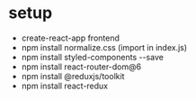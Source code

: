 # setup
- create-react-app frontend
- npm install normalize.css (import in index.js)
- npm install styled-components --save
- npm install react-router-dom@6
- npm install @reduxjs/toolkit
- npm install react-redux